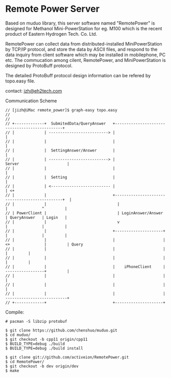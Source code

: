 # Remote Power Server

Based on muduo library, this server software named "RemotePower" is designed for Methanol Mini-PowerStation for eg. M100 which is the recent product of Eastern Hydrogen Tech. Co. Ltd. 

RemotePower can collect data from distributed-installed MiniPowerStation by TCP/IP protocol, and store the data by ASCII files, and respond to the data inquiry from client software which may be installed in mobilephone, PC etc. The commucation among cilent, RemotePower, and MiniPowerStation is designed by ProtoBuff protocol.

The detailed ProtoBuff protocol design information can be refered by topo.easy file.

contact: jzh@eh2tech.com

Communication Scheme
```
// [jizh@iMac remote_power]$ graph-easy topo.easy
//
//
// +-------------+  SubmitedData/QueryAnswer   +-----------------------------------------------+
// |             | --------------------------> |                                               |
// |             |                             |                                               |
// |             |  SettingAnswer/Answer       |                                               |
// |             | --------------------------> |                    Server                     |
// |             |                             |                                               |
// |             |  Setting                    |                                               |
// |             | <-------------------------- |                                               | <+
// |             |                             +-----------------------------------------------+  |
// |             |                               |                      |               ^         |
// | PowerClient |                               | LoginAnswer/Answer   | QueryAnswer   | Login   |
// |             |                               v                      |               |         |
// |             |                             +---------------------+  |               |         |
// |             |                             |                     | <+               |         | Query
// |             |                             |                     |                  |         |
// |             |                             |                     |                  |         |
// |             |                             |    iPhoneClient     | -----------------+         |
// |             |                             |                     |                            |
// |             |                             |                     |                            |
// |             |                             |                     | ---------------------------+
// +-------------+                             +---------------------+
```


Compile:
```
# pacman -S libzip protobuf

$ git clone https://github.com/chenshuo/muduo.git
$ cd muduo/
$ git checkout -b cpp11 origin/cpp11
$ BUILD_TYPE=debug ./build
$ BUILD_TYPE=debug ./build install

$ git clone git://github.com/activeion/RemotePower.git
$ cd RemotePower/
$ git checkout -b dev origin/dev
$ make



```

